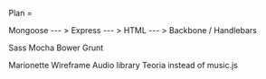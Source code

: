 Plan = 

Mongoose   --- > Express --- > HTML --- > Backbone / Handlebars


Sass
Mocha
Bower
Grunt

Marionette
Wireframe
Audio library
Teoria instead of music.js

